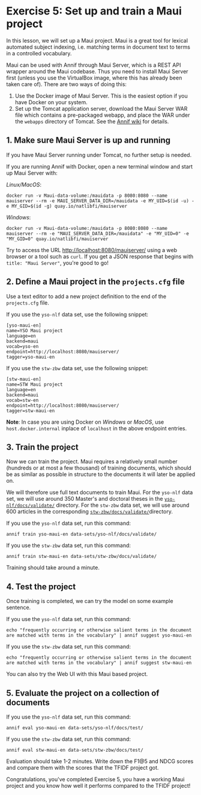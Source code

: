 # Exercise 5: Set up and train a Maui project

In this lesson, we will set up a Maui project. Maui is a great tool for
lexical automated subject indexing, i.e. matching terms in document text to
terms in a controlled vocabulary.

Maui can be used with Annif through Maui Server, which is a REST API wrapper
around the Maui codebase. Thus you need to install Maui Server first (unless
you use the VirtualBox image, where this has already been taken care of).
There are two ways of doing this:

1. Use the Docker image of Maui Server. This is the easiest option if you
have Docker on your system.
2. Set up the Tomcat application server, download the Maui Server WAR file
which contains a pre-packaged webapp, and place the WAR under the `webapps`
directory of Tomcat. See the [Annif
wiki](https://github.com/NatLibFi/Annif/wiki/Backend%3A-Maui) for details.

## 1. Make sure Maui Server is up and running

If you have Maui Server running under Tomcat, no further setup is needed.

If you are running Annif with Docker, open a new terminal window and start up Maui Server with:

_Linux/MacOS_:

    docker run -v Maui-data-volume:/mauidata -p 8080:8080 --name mauiserver --rm -e MAUI_SERVER_DATA_DIR=/mauidata -e MY_UID=$(id -u) -e MY_GID=$(id -g) quay.io/natlibfi/mauiserver

_Windows_:

    docker run -v Maui-data-volume:/mauidata -p 8080:8080 --name mauiserver --rm -e "MAUI_SERVER_DATA_DIR=/mauidata" -e "MY_UID=0" -e "MY_GID=0" quay.io/natlibfi/mauiserver

Try to access the URL [http://localhost:8080/mauiserver/](http://localhost:8080/mauiserver/) using
a web browser or a tool such as `curl`. If you get a JSON response that
begins with `title: "Maui Server"`, you're good to go!

## 2. Define a Maui project in the `projects.cfg` file

Use a text editor to add a new project definition to the end of the
`projects.cfg` file.

If you use the `yso-nlf` data set, use the following snippet:

    [yso-maui-en]
    name=YSO Maui project
    language=en
    backend=maui
    vocab=yso-en
    endpoint=http://localhost:8080/mauiserver/
    tagger=yso-maui-en

If you use the `stw-zbw` data set, use the following snippet:

    [stw-maui-en]
    name=STW Maui project
    language=en
    backend=maui
    vocab=stw-en
    endpoint=http://localhost:8080/mauiserver/
    tagger=stw-maui-en

**Note**: In case you are using Docker on _Windows_ or _MacOS_, use `host.docker.internal` inplace of `localhost` in the above endpoint entries.

## 3. Train the project

Now we can train the project. Maui requires a relatively small number
(hundreds or at most a few thousand) of training documents, which should be
as similar as possible in structure to the documents it will later be
applied on.

We will therefore use full text documents to train Maui. For the
`yso-nlf` data set, we will use around 350 Master's and doctoral
theses in the
[`yso-nlf/docs/validate/`](../data-sets/yso-nlf/docs/validate)
directory. For the `stw-zbw` data set, we will use around 600 articles
in the corresponding
[`stw-zbw/docs/validate/`](../data-sets/stw-zbw/docs/validate)directory.

If you use the `yso-nlf` data set, run this command:

    annif train yso-maui-en data-sets/yso-nlf/docs/validate/

If you use the `stw-zbw` data set, run this command:

    annif train stw-maui-en data-sets/stw-zbw/docs/validate/

Training should take around a minute.

## 4. Test the project

Once training is completed, we can try the model on some example sentence.

If you use the `yso-nlf` data set, run this command:

    echo "frequently occurring or otherwise salient terms in the document are matched with terms in the vocabulary" | annif suggest yso-maui-en

If you use the `stw-zbw` data set, run this command:

    echo "frequently occurring or otherwise salient terms in the document are matched with terms in the vocabulary" | annif suggest stw-maui-en

You can also try the Web UI with this Maui based project.

## 5. Evaluate the project on a collection of documents

If you use the `yso-nlf` data set, run this command:

    annif eval yso-maui-en data-sets/yso-nlf/docs/test/

If you use the `stw-zbw` data set, run this command:

    annif eval stw-maui-en data-sets/stw-zbw/docs/test/

Evaluation should take 1-2 minutes. Write down the F1@5 and NDCG scores and
compare them with the scores that the TFIDF project got.

Congratulations, you've completed Exercise 5, you have a working Maui project
and you know how well it performs compared to the TFIDF project!
